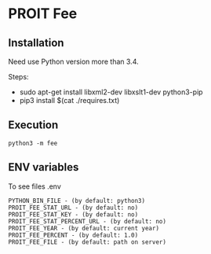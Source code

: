PROIT Fee
=========

## Installation ##

Need use Python version more than 3.4.

Steps:

* sudo apt-get install libxml2-dev libxslt1-dev python3-pip
* pip3 install $(cat ./requires.txt)

## Execution ##

    python3 -m fee


## ENV variables ##

To see files .env

    PYTHON_BIN_FILE - (by default: python3)
    PROIT_FEE_STAT_URL - (by default: no)
    PROIT_FEE_STAT_KEY - (by default: no)
    PROIT_FEE_STAT_PERCENT_URL - (by default: no)
    PROIT_FEE_YEAR - (by default: current year)
    PROIT_FEE_PERCENT - (by default: 1.0)
    PROIT_FEE_FILE - (by default: path on server)
